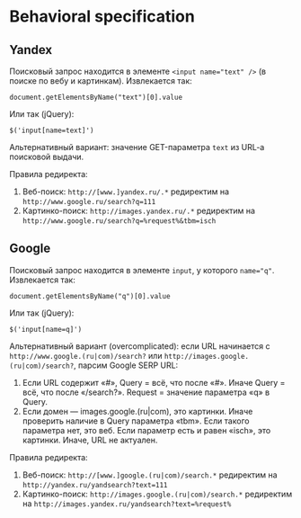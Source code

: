 # Behavioral specification

## Yandex

Поисковый запрос находится в элементе `<input name="text" />` (в поиске по вебу и картинкам). Извлекается так:

	document.getElementsByName("text")[0].value

Или так (jQuery):

	$('input[name=text]')

Альтернативный вариант: значение GET-параметра `text` из URL-a поисковой выдачи.

Правила редиректа:

1. Веб-поиск: `http://[www.]yandex.ru/.*` редиректим на `http://www.google.ru/search?q=111`
2. Картинко-поиск: `http://images.yandex.ru/.*` редиректим на `http://www.google.ru/search?q=%request%&tbm=isch`

## Google

Поисковый запрос находится в элементе `input`, у которого `name="q"`. Извлекается так:

	document.getElementsByName("q")[0].value

Или так (jQuery):

	$('input[name=q]')

Альтернативный вариант (overcomplicated): если URL начинается с `http://www.google.(ru|com)/search?` или `http://images.google.(ru|com)/search?`, парсим Google SERP URL:

1. Если URL содержит «#», Query = всё, что после «#».
Иначе Query = всё, что после «/search?».
Request = значение параметра «q» в Query.
2. Если домен — images.google.(ru|com), это картинки.
Иначе проверить наличие в Query параметра «tbm».
Если такого параметра нет, это веб.
Если параметр есть и равен «isch», это картинки.
Иначе, URL не актуален.

Правила редиректа:

1. Веб-поиск: `http://[www.]google.(ru|com)/search.*` редиректим на `http://yandex.ru/yandsearch?text=111`
2. Картинко-поиск: `http://images.google.(ru|com)/search.*` редиректим на `http://images.yandex.ru/yandsearch?text=%request%`
